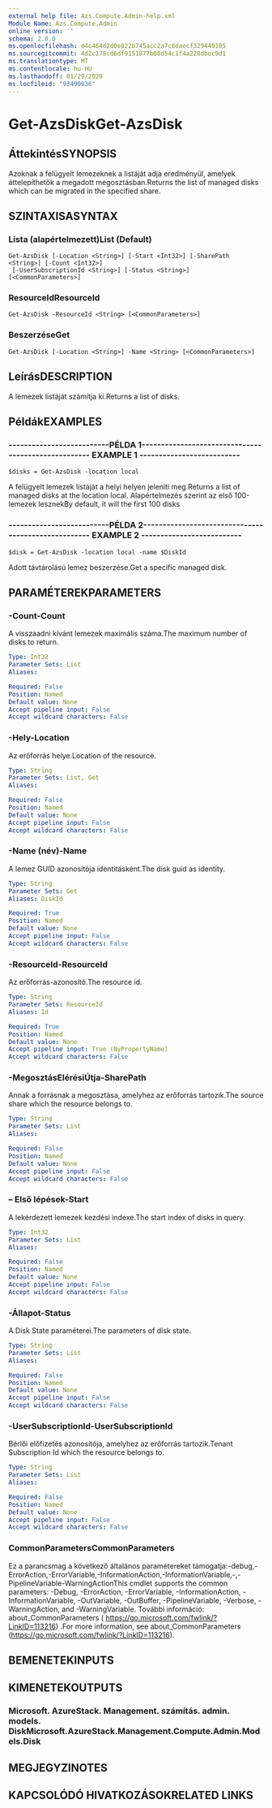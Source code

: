 ```yaml
---
external help file: Azs.Compute.Admin-help.xml
Module Name: Azs.Compute.Admin
online version: ''
schema: 2.0.0
ms.openlocfilehash: e4c464d2d0e822b745acc2a7c6daecf329449105
ms.sourcegitcommit: 4d2c178cd6df9151877b08d54c1f4a228dbec9d1
ms.translationtype: MT
ms.contentlocale: hu-HU
ms.lasthandoff: 01/29/2020
ms.locfileid: "93490936"
---
```

# <span data-ttu-id="65ff7-101">Get-AzsDisk</span><span class="sxs-lookup"><span data-stu-id="65ff7-101">Get-AzsDisk</span></span>

## <span data-ttu-id="65ff7-102">Áttekintés</span><span class="sxs-lookup"><span data-stu-id="65ff7-102">SYNOPSIS</span></span>
<span data-ttu-id="65ff7-103">Azoknak a felügyelt lemezeknek a listáját adja eredményül, amelyek áttelepíthetők a megadott megosztásban.</span><span class="sxs-lookup"><span data-stu-id="65ff7-103">Returns the list of managed disks which can be migrated in the specified share.</span></span>

## <span data-ttu-id="65ff7-104">SZINTAXISA</span><span class="sxs-lookup"><span data-stu-id="65ff7-104">SYNTAX</span></span>

### <span data-ttu-id="65ff7-105">Lista (alapértelmezett)</span><span class="sxs-lookup"><span data-stu-id="65ff7-105">List (Default)</span></span>
```
Get-AzsDisk [-Location <String>] [-Start <Int32>] [-SharePath <String>] [-Count <Int32>]
 [-UserSubscriptionId <String>] [-Status <String>] [<CommonParameters>]
```

### <span data-ttu-id="65ff7-106">ResourceId</span><span class="sxs-lookup"><span data-stu-id="65ff7-106">ResourceId</span></span>
```
Get-AzsDisk -ResourceId <String> [<CommonParameters>]
```

### <span data-ttu-id="65ff7-107">Beszerzése</span><span class="sxs-lookup"><span data-stu-id="65ff7-107">Get</span></span>
```
Get-AzsDisk [-Location <String>] -Name <String> [<CommonParameters>]
```

## <span data-ttu-id="65ff7-108">Leírás</span><span class="sxs-lookup"><span data-stu-id="65ff7-108">DESCRIPTION</span></span>
<span data-ttu-id="65ff7-109">A lemezek listáját számítja ki.</span><span class="sxs-lookup"><span data-stu-id="65ff7-109">Returns a list of disks.</span></span>

## <span data-ttu-id="65ff7-110">Példák</span><span class="sxs-lookup"><span data-stu-id="65ff7-110">EXAMPLES</span></span>

### <span data-ttu-id="65ff7-111">--------------------------PÉLDA 1--------------------------</span><span class="sxs-lookup"><span data-stu-id="65ff7-111">-------------------------- EXAMPLE 1 --------------------------</span></span>
```
$disks = Get-AzsDisk -location local
```

<span data-ttu-id="65ff7-112">A felügyelt lemezek listáját a helyi helyen jeleníti meg.</span><span class="sxs-lookup"><span data-stu-id="65ff7-112">Returns a list of managed disks at the location local.</span></span>
<span data-ttu-id="65ff7-113">Alapértelmezés szerint az első 100-lemezek lesznek</span><span class="sxs-lookup"><span data-stu-id="65ff7-113">By default, it will the first 100 disks</span></span>

### <span data-ttu-id="65ff7-114">--------------------------PÉLDA 2--------------------------</span><span class="sxs-lookup"><span data-stu-id="65ff7-114">-------------------------- EXAMPLE 2 --------------------------</span></span>
```
$disk = Get-AzsDisk -location local -name $DiskId
```

<span data-ttu-id="65ff7-115">Adott távtárolású lemez beszerzése.</span><span class="sxs-lookup"><span data-stu-id="65ff7-115">Get a specific managed disk.</span></span>

## <span data-ttu-id="65ff7-116">PARAMÉTEREK</span><span class="sxs-lookup"><span data-stu-id="65ff7-116">PARAMETERS</span></span>

### <span data-ttu-id="65ff7-117">-Count</span><span class="sxs-lookup"><span data-stu-id="65ff7-117">-Count</span></span>
<span data-ttu-id="65ff7-118">A visszaadni kívánt lemezek maximális száma.</span><span class="sxs-lookup"><span data-stu-id="65ff7-118">The maximum number of disks to return.</span></span>

```yaml
Type: Int32
Parameter Sets: List
Aliases: 

Required: False
Position: Named
Default value: None
Accept pipeline input: False
Accept wildcard characters: False
```

### <span data-ttu-id="65ff7-119">-Hely</span><span class="sxs-lookup"><span data-stu-id="65ff7-119">-Location</span></span>
<span data-ttu-id="65ff7-120">Az erőforrás helye.</span><span class="sxs-lookup"><span data-stu-id="65ff7-120">Location of the resource.</span></span>

```yaml
Type: String
Parameter Sets: List, Get
Aliases: 

Required: False
Position: Named
Default value: None
Accept pipeline input: False
Accept wildcard characters: False
```

### <span data-ttu-id="65ff7-121">-Name (név)</span><span class="sxs-lookup"><span data-stu-id="65ff7-121">-Name</span></span>
<span data-ttu-id="65ff7-122">A lemez GUID azonosítója identitásként.</span><span class="sxs-lookup"><span data-stu-id="65ff7-122">The disk guid as identity.</span></span>

```yaml
Type: String
Parameter Sets: Get
Aliases: DiskId

Required: True
Position: Named
Default value: None
Accept pipeline input: False
Accept wildcard characters: False
```

### <span data-ttu-id="65ff7-123">-ResourceId</span><span class="sxs-lookup"><span data-stu-id="65ff7-123">-ResourceId</span></span>
<span data-ttu-id="65ff7-124">Az erőforrás-azonosító.</span><span class="sxs-lookup"><span data-stu-id="65ff7-124">The resource id.</span></span>

```yaml
Type: String
Parameter Sets: ResourceId
Aliases: Id

Required: True
Position: Named
Default value: None
Accept pipeline input: True (ByPropertyName)
Accept wildcard characters: False
```

### <span data-ttu-id="65ff7-125">-MegosztásElérésiÚtja</span><span class="sxs-lookup"><span data-stu-id="65ff7-125">-SharePath</span></span>
<span data-ttu-id="65ff7-126">Annak a forrásnak a megosztása, amelyhez az erőforrás tartozik.</span><span class="sxs-lookup"><span data-stu-id="65ff7-126">The source share which the resource belongs to.</span></span>

```yaml
Type: String
Parameter Sets: List
Aliases: 

Required: False
Position: Named
Default value: None
Accept pipeline input: False
Accept wildcard characters: False
```

### <span data-ttu-id="65ff7-127">– Első lépések</span><span class="sxs-lookup"><span data-stu-id="65ff7-127">-Start</span></span>
<span data-ttu-id="65ff7-128">A lekérdezett lemezek kezdési indexe.</span><span class="sxs-lookup"><span data-stu-id="65ff7-128">The start index of disks in query.</span></span>

```yaml
Type: Int32
Parameter Sets: List
Aliases: 

Required: False
Position: Named
Default value: None
Accept pipeline input: False
Accept wildcard characters: False
```

### <span data-ttu-id="65ff7-129">-Állapot</span><span class="sxs-lookup"><span data-stu-id="65ff7-129">-Status</span></span>
<span data-ttu-id="65ff7-130">A Disk State paraméterei.</span><span class="sxs-lookup"><span data-stu-id="65ff7-130">The parameters of disk state.</span></span>

```yaml
Type: String
Parameter Sets: List
Aliases: 

Required: False
Position: Named
Default value: None
Accept pipeline input: False
Accept wildcard characters: False
```

### <span data-ttu-id="65ff7-131">-UserSubscriptionId</span><span class="sxs-lookup"><span data-stu-id="65ff7-131">-UserSubscriptionId</span></span>
<span data-ttu-id="65ff7-132">Bérlői előfizetés azonosítója, amelyhez az erőforrás tartozik.</span><span class="sxs-lookup"><span data-stu-id="65ff7-132">Tenant Subscription Id which the resource belongs to.</span></span>

```yaml
Type: String
Parameter Sets: List
Aliases: 

Required: False
Position: Named
Default value: None
Accept pipeline input: False
Accept wildcard characters: False
```

### <span data-ttu-id="65ff7-133">CommonParameters</span><span class="sxs-lookup"><span data-stu-id="65ff7-133">CommonParameters</span></span>
<span data-ttu-id="65ff7-134">Ez a parancsmag a következő általános paramétereket támogatja:-debug,-ErrorAction,-ErrorVariable,-InformationAction,-InformationVariable,-,-PipelineVariable-WarningAction</span><span class="sxs-lookup"><span data-stu-id="65ff7-134">This cmdlet supports the common parameters: -Debug, -ErrorAction, -ErrorVariable, -InformationAction, -InformationVariable, -OutVariable, -OutBuffer, -PipelineVariable, -Verbose, -WarningAction, and -WarningVariable.</span></span> <span data-ttu-id="65ff7-135">További információ: about_CommonParameters ( https://go.microsoft.com/fwlink/?LinkID=113216) .</span><span class="sxs-lookup"><span data-stu-id="65ff7-135">For more information, see about_CommonParameters (https://go.microsoft.com/fwlink/?LinkID=113216).</span></span>

## <span data-ttu-id="65ff7-136">BEMENETEK</span><span class="sxs-lookup"><span data-stu-id="65ff7-136">INPUTS</span></span>

## <span data-ttu-id="65ff7-137">KIMENETEK</span><span class="sxs-lookup"><span data-stu-id="65ff7-137">OUTPUTS</span></span>

### <span data-ttu-id="65ff7-138">Microsoft. AzureStack. Management. számítás. admin. models. Disk</span><span class="sxs-lookup"><span data-stu-id="65ff7-138">Microsoft.AzureStack.Management.Compute.Admin.Models.Disk</span></span>

## <span data-ttu-id="65ff7-139">MEGJEGYZI</span><span class="sxs-lookup"><span data-stu-id="65ff7-139">NOTES</span></span>

## <span data-ttu-id="65ff7-140">KAPCSOLÓDÓ HIVATKOZÁSOK</span><span class="sxs-lookup"><span data-stu-id="65ff7-140">RELATED LINKS</span></span>

